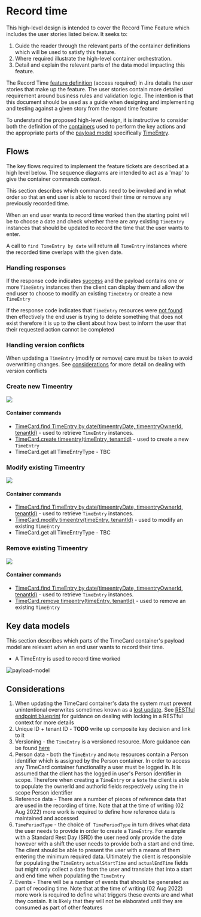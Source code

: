 

# Record time

This high-level design is intended to cover the Record Time Feature which includes the user stories listed below. It seeks to:

1.  Guide the reader through the relevant parts of the container definitions which will be used to satisfy this feature.
2.  Where required illustrate the high-level container orchestration.
3.  Detail and explain the relevant parts of the data model impacting this feature.

The Record Time [feature definition](https://collaboration.homeoffice.gov.uk/jira/browse/EAHW-925) (access required) in Jira details the user stories that make up the feature. The user stories contain more detailed requirement around business rules and validation logic. The intention is that this document should be used as a guide when designing and implementing and testing against a given story from the record time feature

To understand the proposed high-level design, it is instructive to consider both the definition of the [containers](../../index.md) used to perform the key actions and the appropriate parts of the [payload model](../../payload.md) specifically [TimeEntry](../../payload.md#timeentry).

## Flows

The key flows required to implement the feature tickets are described at a high level below. The sequence diagrams are intended to act as a 'map' to give the container commands context.

This section describes which commands need to be invoked and in what order so that an end user is able to record their time or remove any previously recorded time.

When an end user wants to record time worked then the starting point will be to choose a date and check whether there are any existing `TimeEntry` instances that should be updated to record the time that the user wants to enter.

A call to `find TimeEntry by date` will return all `TimeEntry` instances where the recorded time overlaps with the given date.

### Handling responses
If the response code indicates [success](https://github.com/UKHomeOffice/callisto-docs/blob/main/blueprints/restful-endpoint.md#handle-success-consistently) and the payload contains one or more `TimeEntry` instances then the client can display them and allow the
end user to choose to modify an existing `TimeEntry` or create a new `TimeEntry`

If the response code indicates that `TimeEntry` resources were [not found](https://github.com/UKHomeOffice/callisto-docs/blob/main/blueprints/restful-endpoint.md#handle-errors-gracefully-and-return-standard-error-codes) then effectively the end user is trying to delete something that does not exist therefore it is up to the client about how best to inform the user that their requested action cannot be completed

### Handling version conflicts
When updating a `TimeEntry` (modify or remove) care must be taken to avoid overwritting changes. See [considerations](#considerations) for more detail on dealing with version conflicts

### Create new Timeentry
![](../../images/recordTimeCreateTimeEntry.png)

#### Container commands
- [TimeCard.find TimeEntry by date(timeentryDate, timeentryOwnerId, tenantId)](../../commands.md#get-timeentry-by-date) - used to retrieve `TimeEntry` instances. 
- [TimeCard.create timeentry(timeEntry, tenantId)](../../commands.md#create-timeentry) - used to create a new `TimeEntry`
- TimeCard.get all TimeEntryType - TBC

### Modify existing Timeentry
![](../../images/recordTimeModifyTimeEntry.png)

#### Container commands
- [TimeCard.find TimeEntry by date(timeentryDate, timeentryOwnerId, tenantId)](../../commands.md#get-timeentry-by-date) - used to retrieve `TimeEntry` instances. 
- [TimeCard.modify timeentry(timeEntry, tenantId)](../../commands.md#modify-timeentry) - used to modify an existing `TimeEntry`
- TimeCard.get all TimeEntryType - TBC

### Remove existing Timeentry
![](../../images/recordTimeRemoveTimeEntry.png)

#### Container commands
- [TimeCard.find TimeEntry by date(timeentryDate, timeentryOwnerId, tenantId)](../../commands.md#get-timeentry-by-date) - used to retrieve `TimeEntry` instances. 
- [TimeCard.remove timeentry(timeEntry, tenantId)](../../commands.md#remove-timeentry) - used to remove an existing `TimeEntry`

## Key data models

This section describes which parts of the TimeCard container's payload model are relevant when an end user wants to record their time.
- A TimeEntry is used to record time worked

![payload-model](../../images/payload-model.png)

## Considerations

1.  When updating the TimeCard container's data the system must prevent unintentional overwrites sometimes known as a [lost update](https://www.w3.org/1999/04/Editing/#3.1).  See [RESTful endpoint blueprint](https://github.com/UKHomeOffice/callisto-docs/blob/main/blueprints/restful-endpoint.md#managing-resource-contention) for guidance on dealing with locking in a RESTful context for more details
2. Unique ID + tenant ID - **TODO** write up composite key decision and link to it
3. Versioning - the `TimeEntry` is a versioned resource. More guidance can be found [here](https://github.com/UKHomeOffice/callisto-docs/blob/main/blueprints/entity-versioning.md)
4. Person data - both the `TimeEntry` and `Note` resources contain a Person identifier which is assigned by the Person container. In order to access any TimeCard container functionality a user must be logged in. It is assumed that the client has the logged in user's Person identifier in scope. Therefore when creating a `TimeEntry` or a `Note` the client is able to populate the ownerId and authorId fields respectively using the in scope Person identifier
5. Reference data - There are a number of pieces of reference data that are used in the recording of time. Note that at the time of writing (02 Aug 2022) more work is required to define how reference data is maintained and accessed
6. `TimePeriodType` - the choice of` TimePeriodType` in turn drives what data the user needs to provide in order to create a `TimeEntry`. For example with a Standard Rest Day (SRD) the user need only provide the date however with a shift the user needs to provide both a start and end time. The client should be able to present the user with a means of them entering the minimum required data. Ultimately the client is responsible for populating the `TimeEntry` `actualStartTime` and `actualEndTime` fields but might only collect a date from the user and translate that into a start and end time when populating the `TimeEntry`
7. Events - There will be a number of events that should be generated as part of recoding time. Note that at the time of writing (02 Aug 2022) more work is required to define what triggers these events are and what they contain. It is likely that they will not be elaborated until they are consumed as part of other features
